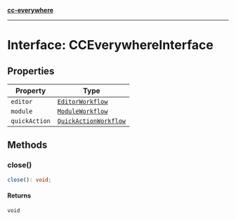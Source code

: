 [**cc-everywhere**](../../../../../index.md)

***

# Interface: CCEverywhereInterface

## Properties

| Property | Type |
| ------ | ------ |
| `editor` | [`EditorWorkflow`](../../../workflows/3p/editor-workflow-types/interfaces/editor-workflow.md) |
| `module` | [`ModuleWorkflow`](../../../workflows/3p/module-workflow-types/interfaces/module-workflow.md) |
| `quickAction` | [`QuickActionWorkflow`](../../../workflows/3p/quick-action-workflow-types/interfaces/quick-action-workflow.md) |

## Methods

### close()

```ts
close(): void;
```

#### Returns

`void`
